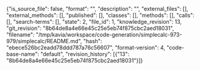 {"is_source_file": false, "format": "", "description": "", "external_files": [], "external_methods": [], "published": [], "classes": [], "methods": [], "calls": [], "search-terms": [], "state": 2, "file_id": 1, "knowledge_revision": 13, "git_revision": "8b64de8a4e66e45c25e5eb74f875cbc2aed18031", "filename": "/tmp/kavia/workspace/code-generation/simplecalc-973-979/simplecalc/README.md", "hash": "ebece526bc2eadd78ddd787a76c56607", "format-version": 4, "code-base-name": "default", "revision_history": [{"13": "8b64de8a4e66e45c25e5eb74f875cbc2aed18031"}]}